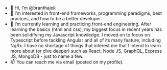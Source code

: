 - 👋 Hi, I’m @branthajek
- 👀 I’m interested in front-end frameworks, programming paradigms, best pracices, and how to be a better developer.
- 🌱 I’m currently learning and practicing front-end engineering. After learning the basics (html and css), my biggest focus in recent years has been solidifying my Javascript knowledge. I moved on to focus on Typescript before tackling Angular and all of its many feature, including NgRx. I have no shortage of things that interest me that I intend to learn more about (or dive deeper) such as React, Node JS, GraphQL, Express JS, MongoDB - just to name a few. 
- 📫 You can reach me via email (posted on my profile).

<!---
branthajek/branthajek is a ✨ special ✨ repository because its `README.md` (this file) appears on your GitHub profile.
You can click the Preview link to take a look at your changes.
--->
